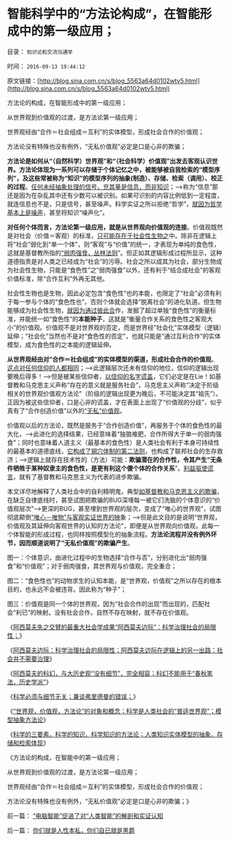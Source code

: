 # 智能科学中的“方法论构成”，在智能形成中的第一级应用；

目录： `知识论和交流沟通学` 

时间： `2016-09-13 19:44:12` 

原文链接：[http://blog.sina.com.cn/s/blog_5563a64d0102wtv5.html](http://blog.sina.com.cn/s/blog_5563a64d0102wtv5.html)

方法论的构成，在智能形成中的第一级应用；

从世界观到价值观的过渡，是方法论第一级应用；

世界观经由“合作＝社会组成＝互利”的实体模型，形成社会合作的价值观；

方法论没有特殊也没有例外，“无私价值观”必定是口是心非的欺骗；

**方法论是如何从“（自然科学）世界观”和“（社会科学）价值观”出发去客观认识世界。方法论体现为一系列可以存储于个体记忆之中，被能够被自我检索的“模型序列”，及这些常被称为“知识”的模型序列的抽象(制造）、存储、检索（调用）、校正的过程**。[任何未经抽象处理的信号，充其量是信息，而非知识](../../../2014/3/11/信息不是知识，天朝帝国对科学的无理要求.md)；——>称为“信息”那还是因为在杂乱其中还有少数可以被识别。如果可识别的内容比例低到一定程度，就连信息也不是，只是信号，甚至噪声。科学实证之所以拒绝“哲学”，[就因为哲学基本上是噪声](../../../2011/2/21/科学标准和（哲学＝伪科学）.md)，甚至将知识“噪声化”。

**对任何个体而言，方法论第一级应用，就是从世界观向价值观的连接**。价值观既然是对社会（价值＝客观）的标准，[只可能存在于社会性生物之](../../../2011/2/15/社会性生物客观存在，和进化论.md)中。除非在逻辑上将“社会”弱化到“单一个体”，则“客观”与“价值”的统一，才表现为单纯的食色性，这就是基督教所指的[“弱肉强食，丛林法则](../../../2010/6/13/“从林法则”不是“物竞天择，适者生存”;不是进化论.md)”。但正如其逻辑形成过程所显示，这种道德指责是对人类之已经成为“社会”的污辱。社会之所以成其为社会，部分生物成为社会性生物，只能是“食色性”之“弱肉强食”以外，还有利于“结合成社会”的客观价值标准，除“合作互利”外再无其他。

社会性生物也是生物，因此必定包含“食色性”也的本能，也限定了“社会”必须有利于每一参与个体的“食色性也”，否则个体就会选择“脱离社会”的进化轨道。但生物能够成为社会性生物，[就因为通过彼此合](../../../2012/2/26/公有制的复古传统和革命的本质和进化论.md)作，发掘了超过单独“食色性”的衡量标准，并能统一如“食色性”的**本能种子**，这就是“衡量合作关系的食色性之客观大小”的价值观。价值观不是对世界观的否定，而是世界经“社会化”实体模型（逻辑）延伸；“社会化”当然也不是对“食色性的否定”，也就只能是“通过互利合作”的实体模型，成为食色性的之本能的逻辑延伸。

**从世界观经由对“合作＝社会组成”的实体模型的渠道，形成社会合作的价值观**。[这点对任何信仰的人都相同](../../../2009/6/19/科学认知是唯心信仰和唯物主义共存条件.md)；——>此逻辑层次还未有信仰的地位，信仰的逻辑出现要晚后得多！——>但是被某些信仰者，[以信仰的名字谎盖](../../../2012/10/31/纳粹和马克思主义的丛林法则，都源自基督教.md)，它们必定是在Lie！如基督教和马克思主义声称“存在的意义就是服务社会”，马克思主义声称“决定于阶级相关的世界观价值观方法论”（阶级的逻辑出现更为晚后，不可能决定其“祖先”）。正因为被这些信仰者，口是心非的谎盖，才在表面上出现了“价值观的分歧”，似乎真有了“合作创造价值”以外的[“无私”价值观](../../../2009/3/26/人性本私！无私与自私是同义词.md)。

价值观以后的方法论，既然是服务于“合作创造价值”，再服务于个体的食色性的最大化，——>此进化的选择结果，已经意味着“独狼难肥，合作所得大于单一的弱肉强食”；同时也意味着人道主义（最基本的食色性）是人类社会有利于本身可持续性的最基本的道德底线，[它构成了钢穴体制的第二法则](../../../2016/8/9/“去钢穴化”的极简要点：抑制“特权最大化”.md)，也构成了联邦社会的生存救济；——>逻辑上就存在技术性的（方法）可能：**欺骗潜在的合作性，令其产生“无条件牺牲于某种奴隶主的食色性，是更有利这个傻个体的合作关系**”。[利益驱使谎言](../../../2009/5/5/假装无私！专业化打哑迷诡辩的中国式专家.md)，就有了基督教和马克思主义为代表的进步欺骗。

本文详尽地解释了人类社会中的自利精明鬼，典型[如基督教和马克思主义的欺骗](../../../2013/11/12/社会进化论先验视角下的信仰痴迷，及民族主义，爱国主义，及其他.md)，在缺乏自律底线时，甚至试图把欺骗的BUG深埋每一被它们洗脑的个体意识的“价值观层次”——>更深的BUG，甚至埋到世界观的层次，变成了“唯心的世界观”，试图彻底颠倒[“唯心－唯物”与客观实证世界的映](../../../2009/11/27/科学，信仰，唯物唯心的主义，和进化论.md)象；——>但是此文目的是说明“世界观，价值观及其延伸向客观世界的认知的方法论”，即便是从世界观向价值观，此每一个体智能的形成过程，也同样按照模型化的抽象流程。**方法论流程并没有例外环节，因而顺道说明了“无私价值观”的欺骗产生**。

图一：个体意识，由进化过程中的生物选择“合作与否”，分别进化出“弱肉强食”和“价值观”；对于弱肉强食，其世界观与价值观，完全重合；

图二：“食色性也”的动物求生的认知本能，是“世界观，价值观”之所以存在的根本目的，也永远不会被违背。因此称为“种子”；

图三：价值观是同一个体的世界观，因为“社会合作的出现”而出现的，匹配社会“利已”的映射。没有社会合作，自然不存在映射，就不存在价值观。

《[阿西莫夫失之交臂的最重大社会学成果“阿西莫夫边际”：科学治理社会的局限性；](../../../2016/9/7/卡尔马克思是全球进步主义的“革命神灯”，及其“阿西莫夫边际”.md)》

《[阿西莫夫边际：科学治理社会的局限性；阿西莫夫边际在逻辑上的另一出路：社会并不需要治理](../../../2016/9/8/阿西莫夫边际：科学治理社会的局限性；.md)》

《[阿西莫夫的科幻，与大历史观“没有细节”，完全相容；科幻不能用于“春秋笔法，历史学派”](../../../2016/9/9/你们就是人性本私，你们自已就是黑爵.md)》

《[科学必须与细节无关；兼谈弗里德曼的错误；](../../../2016/9/10/科学必须与细节无关；兼谈弗里德曼的错误；.md)》

《[“世界观，价值观，方法论”的对象和概念；科学是人类社会的“普适世界观”；模型抽象方法论](../../../2016/9/11/“世界观，价值观，方法论”的对象和概念；.md)》

《[科学的三要素，科学的知识，科学知识的方法论；人类知识实体模型的抽象，存储和检索体现](../../../2016/9/12/科学，科学的知识，方法论（人类智能）的唯一实现途径.md)》

《方法论的构成，在智能中的第一级应用；

从世界观到价值观的过渡，是方法论第一级应用；

世界观经由“合作＝社会组成＝互利”的实体模型，形成社会合作的价值观；

方法论没有特殊也没有例外，“无私价值观”必定是口是心非的欺骗；》

前一篇： [“电脑智能”促进了对“人类智能”的解剖和实证认知](../../../2016/9/14/“电脑智能”促进了对“人类智能”的解剖和实证认知.md)

后一篇： [你们就是人性本私，你们自已就是黑爵](../../../2016/9/9/你们就是人性本私，你们自已就是黑爵.md)

